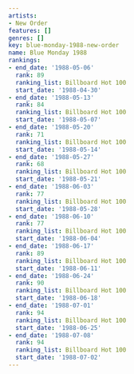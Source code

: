 ```yaml
---
artists:
- New Order
features: []
genres: []
key: blue-monday-1988-new-order
name: Blue Monday 1988
rankings:
- end_date: '1988-05-06'
  rank: 89
  ranking_list: Billboard Hot 100
  start_date: '1988-04-30'
- end_date: '1988-05-13'
  rank: 84
  ranking_list: Billboard Hot 100
  start_date: '1988-05-07'
- end_date: '1988-05-20'
  rank: 71
  ranking_list: Billboard Hot 100
  start_date: '1988-05-14'
- end_date: '1988-05-27'
  rank: 68
  ranking_list: Billboard Hot 100
  start_date: '1988-05-21'
- end_date: '1988-06-03'
  rank: 77
  ranking_list: Billboard Hot 100
  start_date: '1988-05-28'
- end_date: '1988-06-10'
  rank: 77
  ranking_list: Billboard Hot 100
  start_date: '1988-06-04'
- end_date: '1988-06-17'
  rank: 89
  ranking_list: Billboard Hot 100
  start_date: '1988-06-11'
- end_date: '1988-06-24'
  rank: 90
  ranking_list: Billboard Hot 100
  start_date: '1988-06-18'
- end_date: '1988-07-01'
  rank: 94
  ranking_list: Billboard Hot 100
  start_date: '1988-06-25'
- end_date: '1988-07-08'
  rank: 94
  ranking_list: Billboard Hot 100
  start_date: '1988-07-02'
---
```


